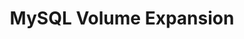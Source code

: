 ---
title: MySQL Volume Expansion
menu:
  docs_{{ .version }}:
    identifier: guides-mysql-volume-expansion
    name: MySQL Volume Expansion
    parent: guides-mysql
    weight: 46
menu_name: docs_{{ .version }}
---